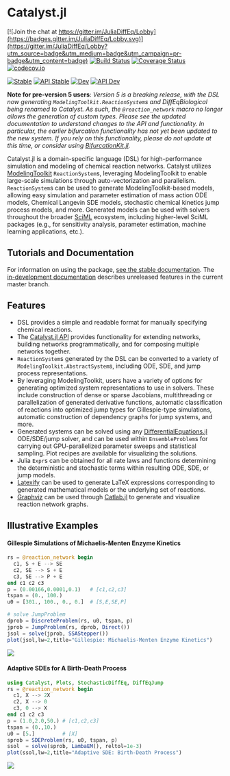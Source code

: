 # Catalyst.jl

[![Join the chat at https://gitter.im/JuliaDiffEq/Lobby](https://badges.gitter.im/JuliaDiffEq/Lobby.svg)](https://gitter.im/JuliaDiffEq/Lobby?utm_source=badge&utm_medium=badge&utm_campaign=pr-badge&utm_content=badge)
[![Build Status](https://travis-ci.com/SciML/Catalyst.jl.svg?branch=master)](https://travis-ci.com/SciML/Catalyst.jl)
[![Coverage Status](https://coveralls.io/repos/github/SciML/Catalyst.jl/badge.svg?branch=master)](https://coveralls.io/github/SciML/Catalyst.jl?branch=master)
[![codecov.io](https://codecov.io/gh/SciML/Catalyst.jl/branch/master/graph/badge.svg)](https://codecov.io/gh/SciML/Catalyst.jl)

<!--- [![Build status](https://ci.appveyor.com/api/projects/status/github/SciML/Catalyst.jl?branch=master&svg=true)](https://ci.appveyor.com/project/ChrisRackauckas/Catalyst-jl/branch/master) --->
[![Stable](https://img.shields.io/badge/docs-stable-blue.svg)](https://catalyst.sciml.ai/stable/)
[![API Stable](https://img.shields.io/badge/API-stable-blue.svg)](https://catalyst.sciml.ai/stable/api/catalyst_api/)
[![Dev](https://img.shields.io/badge/docs-dev-blue.svg)](https://catalyst.sciml.ai/dev/)
[![API Dev](https://img.shields.io/badge/API-dev-blue.svg)](https://catalyst.sciml.ai/dev/api/catalyst_api/)

**Note for pre-version 5 users**: *Version 5 is a breaking release, with the DSL
now generating `ModelingToolkit.ReactionSystem`s and DiffEqBiological being
renamed to Catalyst. As such, the `@reaction_network` macro no longer allows
the generation of custom types. Please see the updated documentation to
understand changes to the API and functionality. In particular, the earlier
bifurcation functionality has not yet been updated to the new system. If you
rely on this functionality, please do not update at this time, or consider using
[BifurcationKit.jl](https://github.com/rveltz/BifurcationKit.jl).*

Catalyst.jl is a domain-specific language (DSL) for high-performance simulation
and modeling of chemical reaction networks. Catalyst utilizes
[ModelingToolkit](https://github.com/SciML/ModelingToolkit.jl)
`ReactionSystem`s, leveraging ModelingToolkit to enable large-scale simulations
through auto-vectorization and parallelism. `ReactionSystem`s can be used to
generate ModelingToolkit-based models, allowing easy simulation and
parameter estimation of mass action ODE models, Chemical Langevin SDE models,
stochastic chemical kinetics jump process models, and more. Generated models can
be used with solvers throughout the broader [SciML](https://sciml.ai) ecosystem,
including higher-level SciML packages (e.g., for sensitivity analysis, parameter
estimation, machine learning applications, etc.).

## Tutorials and Documentation

For information on using the package, [see the stable
documentation](https://catalyst.sciml.ai/stable/). The [in-development
documentation](https://catalyst.sciml.ai/dev/) describes unreleased features in
the current master branch.

## Features
- DSL provides a simple and readable format for manually specifying chemical
  reactions.
- The [Catalyst.jl API](http://catalyst.sciml.ai/dev/api/catalyst_api) provides
  functionality for extending networks, building networks programmatically, and
  for composing multiple networks together.
- `ReactionSystem`s generated by the DSL can be converted to a variety of
  `ModelingToolkit.AbstractSystem`s, including ODE, SDE, and jump process
  representations.
- By leveraging ModelingToolkit, users have a variety of options for generating
  optimized system representations to use in solvers. These include construction
  of dense or sparse Jacobians, multithreading or parallelization of generated
  derivative functions, automatic classification of reactions into optimized
  jump types for Gillespie-type simulations, automatic construction of
  dependency graphs for jump systems, and more.
- Generated systems can be solved using any
  [DifferentialEquations.jl](https://github.com/SciML/DifferentialEquations.jl)
  ODE/SDE/jump solver, and can be used within `EnsembleProblem`s for carrying
  out GPU-parallelized parameter sweeps and statistical sampling. Plot recipes
  are available for visualizing the solutions.
- Julia `Expr`s can be obtained for all rate laws and functions determining the
  deterministic and stochastic terms within resulting ODE, SDE, or jump models.
- [Latexify](https://github.com/korsbo/Latexify.jl) can be used to generate
  LaTeX expressions corresponding to generated mathematical models or the
  underlying set of reactions.
- [Graphviz](https://graphviz.org/) can be used through
  [Catlab.jl](https://github.com/AlgebraicJulia/Catlab.jl/) to generate and
  visualize reaction network graphs.

## Illustrative Examples
#### Gillespie Simulations of Michaelis-Menten Enzyme Kinetics

```julia
rs = @reaction_network begin
  c1, S + E --> SE
  c2, SE --> S + E
  c3, SE --> P + E
end c1 c2 c3
p = (0.00166,0.0001,0.1)   # [c1,c2,c3]
tspan = (0., 100.)
u0 = [301., 100., 0., 0.]  # [S,E,SE,P]

# solve JumpProblem
dprob = DiscreteProblem(rs, u0, tspan, p)
jprob = JumpProblem(rs, dprob, Direct())
jsol = solve(jprob, SSAStepper())
plot(jsol,lw=2,title="Gillespie: Michaelis-Menten Enzyme Kinetics")
```

![](https://user-images.githubusercontent.com/1814174/87864114-3bf9dd00-c932-11ea-83a0-58f38aee8bfb.png)

#### Adaptive SDEs for A Birth-Death Process

```julia
using Catalyst, Plots, StochasticDiffEq, DiffEqJump
rs = @reaction_network begin
  c1, X --> 2X
  c2, X --> 0
  c3, 0 --> X
end c1 c2 c3
p = (1.0,2.0,50.) # [c1,c2,c3]
tspan = (0.,10.)
u0 = [5.]         # [X]
sprob = SDEProblem(rs, u0, tspan, p)
ssol  = solve(sprob, LambaEM(), reltol=1e-3)
plot(ssol,lw=2,title="Adaptive SDE: Birth-Death Process")
```

![](https://user-images.githubusercontent.com/1814174/87864113-3bf9dd00-c932-11ea-8275-f903eef90b91.png)

